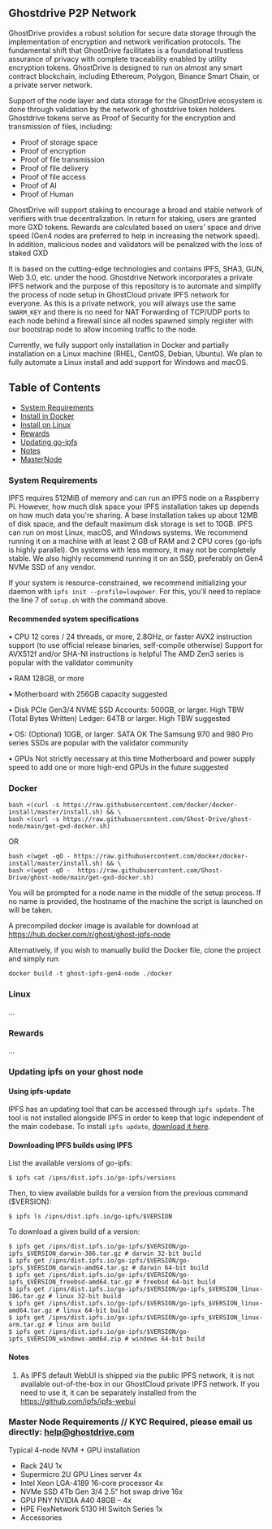 ## Ghostdrive P2P Network 

GhostDrive provides a robust solution for secure data storage through the implementation of encryption and network verification protocols. The fundamental shift that GhostDrive facilitates is a foundational trustless assurance of privacy with complete traceability enabled by utility encryption tokens. GhostDrive is designed to run on almost any smart contract blockchain, including  Ethereum, Polygon, Binance Smart Chain, or a private server network. 

Support of the node layer and data storage for the GhostDrive ecosystem is done through validation by the network of ghostdrive token holders. Ghostdrive tokens serve as Proof of Security for the encryption and transmission of files, including:
- Proof of storage space
- Proof of encryption
- Proof of file transmission
- Proof of file delivery
- Proof of file access
- Proof of AI
- Proof of Human

GhostDrive will support staking to encourage a broad and stable network of verifiers with true decentralization. In return for staking, users are granted more GXD tokens. Rewards are calculated based on users' space and drive speed (Gen4 nodes are preferred to help in increasing the network speed). In addition, malicious nodes and validators will be penalized with the loss of staked GXD

It is based on the cutting-edge technologies and contains IPFS, SHA3, GUN, Web 3.0, etc. under the hood.
Ghostdrive Network incorporates a private IPFS network and the purpose of this repository is to automate and simplify the process of node setup in GhostCloud private IPFS network for everyone. 
As this is a private network, you will always use the same `SWARM_KEY` and there is no need for NAT Forwarding of TCP/UDP ports to each node behind a firewall since all nodes spawned simply register with our bootstrap node to allow incoming traffic to the node.

Currently, we fully support only installation in Docker and partially installation on a Linux machine (RHEL, CentOS, Debian, Ubuntu).
We plan to fully automate a Linux install and add support for Windows and macOS. 

## Table of Contents

- [System Requirements](#system-requirements)
- [Install in Docker](#docker)
- [Install on Linux](#linux)
- [Rewards](#rewards)
- [Updating go-ipfs](#updating-ipfs-on-your-ghost-node)
- [Notes](#notes)
- [MasterNode](#notes)

### System Requirements

IPFS requires 512MiB of memory and can run an IPFS node on a Raspberry Pi. 
However, how much disk space your IPFS installation takes up depends on how much data you're sharing. 
A base installation takes up about 12MB of disk space, and the default maximum disk storage is set to 10GB.
IPFS can run on most Linux, macOS, and Windows systems. We recommend running it on a machine with at least 2 GB of RAM and 2 CPU cores (go-ipfs is highly parallel). 
On systems with less memory, it may not be completely stable.
We also highly recommend running it on an SSD, preferably on Gen4 NVMe SSD of any vendor.

If your system is resource-constrained, we recommend initializing your daemon with `ipfs init --profile=lowpower`.
For this, you'll need to replace the line 7 of `setup.sh` with the command above.

#### Recommended system specifications

• CPU
    12 cores / 24 threads, or more, 2.8GHz, or faster
    AVX2 instruction support (to use official release binaries, self-compile otherwise)
    Support for AVX512f and/or SHA-NI instructions is helpful
    The AMD Zen3 series is popular with the validator community

• RAM
    128GB, or more

• Motherboard with 256GB capacity suggested

• Disk
    PCIe Gen3/4 NVME SSD
    Accounts: 500GB, or larger. High TBW (Total Bytes Written)
    Ledger: 64TB or larger. High TBW suggested

• OS: (Optional) 10GB, or larger. SATA OK
    The Samsung 970 and 980 Pro series SSDs are popular with the validator community

• GPUs
    Not strictly necessary at this time
    Motherboard and power supply speed to add one or more high-end GPUs in the future suggested

### Docker

```
bash <(curl -s https://raw.githubusercontent.com/docker/docker-install/master/install.sh) && \
bash <(curl -s https://raw.githubusercontent.com/Ghost-Drive/ghost-node/main/get-gxd-docker.sh)
```
OR
```
bash <(wget -qO - https://raw.githubusercontent.com/docker/docker-install/master/install.sh) && \
bash <(wget -qO -  https://raw.githubusercontent.com/Ghost-Drive/ghost-node/main/get-gxd-docker.sh)
```
You will be prompted for a node name in the middle of the setup process. If no name is provided, the hostname of the machine the script is launched on will be taken.

A precompiled docker image is available for download at https://hub.docker.com/r/ghost/ghost-ipfs-node

Alternatively, if you wish to manually build the Docker file, clone the project and simply run:

```
docker build -t ghost-ipfs-gen4-node ./docker
```

### Linux

...


### Rewards

...

### Updating ipfs on your ghost node

#### Using ipfs-update

IPFS has an updating tool that can be accessed through `ipfs update`. The tool is
not installed alongside IPFS in order to keep that logic independent of the main
codebase. To install `ipfs update`, [download it here](https://ipfs.io/ipns/dist.ipfs.io/#ipfs-update).

#### Downloading IPFS builds using IPFS

List the available versions of go-ipfs:

```
$ ipfs cat /ipns/dist.ipfs.io/go-ipfs/versions
```

Then, to view available builds for a version from the previous command ($VERSION):

```
$ ipfs ls /ipns/dist.ipfs.io/go-ipfs/$VERSION
```

To download a given build of a version:

```
$ ipfs get /ipns/dist.ipfs.io/go-ipfs/$VERSION/go-ipfs_$VERSION_darwin-386.tar.gz # darwin 32-bit build
$ ipfs get /ipns/dist.ipfs.io/go-ipfs/$VERSION/go-ipfs_$VERSION_darwin-amd64.tar.gz # darwin 64-bit build
$ ipfs get /ipns/dist.ipfs.io/go-ipfs/$VERSION/go-ipfs_$VERSION_freebsd-amd64.tar.gz # freebsd 64-bit build
$ ipfs get /ipns/dist.ipfs.io/go-ipfs/$VERSION/go-ipfs_$VERSION_linux-386.tar.gz # linux 32-bit build
$ ipfs get /ipns/dist.ipfs.io/go-ipfs/$VERSION/go-ipfs_$VERSION_linux-amd64.tar.gz # linux 64-bit build
$ ipfs get /ipns/dist.ipfs.io/go-ipfs/$VERSION/go-ipfs_$VERSION_linux-arm.tar.gz # linux arm build
$ ipfs get /ipns/dist.ipfs.io/go-ipfs/$VERSION/go-ipfs_$VERSION_windows-amd64.zip # windows 64-bit build
```

#### Notes

1. As IPFS default WebUI is shipped via the public IPFS network, it is not available out-of-the-box in our GhostCloud private IPFS network.
   If you need to use it, it can be separately installed from the https://github.com/ipfs/ipfs-webui
   
   

   
  ### Master Node Requirements // KYC Required, please email us directly: help@ghostdrive.com
  
  Typical 4-node NVM + GPU installation
- Rack 24U 1x
- Supermicro 2U GPU Lines server 4x 
- Intel Xeon LGA-4189 16-core processor 4x 
- NVMe SSD 4Tb Gen 3/4 2.5” hot swap drive 16x 
- GPU PNY NVIDIA A40 48GB – 4x
- HPE FlexNetwork 5130 HI Switch Series 1x 
- Accessories
